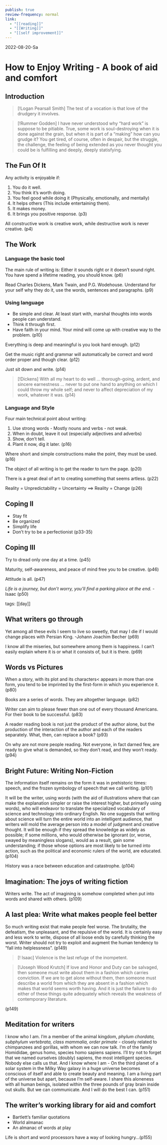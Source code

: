 ```yaml
---
publish: true
review-frequency: normal
link:
  - "[[reading]]"
  - "[[Writing]]"
  - "[[self improvement]]"
---
```


2022-08-20-Sa

# How to Enjoy Writing - A book of aid and comfort

## Introduction
 > [!Logan Pearsall Smith] 
 >  The test of a vocation is that love of the drudgery it involves.
 
 > [!Rummer Godden]
 > I have never understood why “hard work” is suppose to be pitiable. True, some work is soul-destroying when it is done against the grain, but when it is part of a “making” how can you grudge it? You get tired, of course, often in despair, but the struggle, the challenge, the feeling of being extended as you never thought you could be is fulfilling and deeply, deeply statisfying.
 
 ## The Fun Of It

Any activity is enjoyable if:
1. You do it well.
2. You think it’s worth doing.
3. You feel good while doing it (Physically, emotionally, and mentally)
4. It helps others (This include entertaining them).
5. It makes money.
6. It brings you positive response.
(p3)

All constructive work is creative work, while destructive work is never creative. (p4)

## The Work
### Language the basic tool
The main rule of writing is: Either it sounds right or it doesn’t sound right. You have spend a lifetime reading, you should know. (p6)

Read Charles Dickens, Mark Twain, and P.G. Wodehouse. Understand for your self why they do it, use the words, sentences and paragraphs. (p9)

### Using language
- Be simple and clear. At least start with, marshal thoughts into words people can understand.
- Think it through first. 
- Have faith in your mind. Your mind will come up with creative way to the problem.
(p10)

Everything is deep and meaningful is you look hard enough. (p12)

Get the music right and grammar will automatically be correct and word order proper and though clear. (p12)

Just sit down and write. (p14)

> [!Dickens]
> With all my heart to do well … thorough-going, ardent, and sincere earnestness … never to put one hand to anything on which I could throw my whole self; and never to affect depreciation of my work, whatever it was.
(p14)

### Language and Style
Four main technical point about writing:
1. Use strong words - Mostly nouns and verbs - not weak.
2. When in doubt, leave it out (especially adjectives and adverbs)
3. Show, don’t tell.
4. Plant it now, dig it later.
(p16)

Where short and simple constructions make the point, they must be used. (p16)

The object of all writing is to get the reader to turn the page. (p20)

There is a great deal of art to creating something that seems artless. (p22)

Reality = Unpredictability = Uncertainty
==> Reality = Change
(p26)

## Coping II

- Stay fit
- Be organized
- Simplify life
- Don’t try to be a perfectionist
(p33-35)

## Coping III 
Try to dread only one day at a time. (p45)

Maturity, self-awareness, and peace of mind free you to be creative. (p46)

Attitude is all. (p47)

*Life is a journey, but don’t worry, you’ll find a parking place at the end.* - Isaac (p50)

tags: [[day]]

## What writers go through

Yet among all these evils I seem to live so sweetly, that may I die if I would change places with Persian King. -Johann Joachim Becher (p69)

I know all the miseries, but somewhere among them is happiness. I can’t easily explain where it is or what it consists of, but it is there. (p69)

## Words vs Pictures
When a story, with its plot and its characters< appears in more than one form, you tend to be imprinted by the first-form in which you experience it. (p80)

Books are a series of words. They are altogether language. (p82)

Writer can aim to please fewer than one out of every thousand Americans. For their book to be successful. (p83)

A reader reading book is not just the product of the author alone, but the production of the interaction of the author and each of the readers separately. What, then, can replace a book? (p93)

On why are not more people reading. Not everyone, in fact darned few, are ready to give what is demanded, so they don’t read, and they won’t ready. (p94)

## Bright Future: Writing Non-Fiction
The information itself remains on the form it was in prehistoric times: speech, and the frozen symbology of speech that we call writing. (p101)

It will be the writer, using words (with the aid of illustrations where that can make the explanation simpler or raise the interest higher, but primarily using words), who will endeavor to translate the specialized vocabulary of science and technology into ordinary English.
No one suggests that writing about science will turn the entire world into an intelligent audience, that writers will mold the average person into a model of judgment and creative thought. It will be enough if they spread the knowledge as widely as possible; if some millions, who would otherwise be ignorant (or, worse, swayed by meaningless slogans), would as a result, gain some understanding; if those whose options are most likely to be turned into action, such as the political and economic rulers of the world, are educated.
(p104)

History was a race between education and catastrophe. (p104)

## Imagination: The joys of writing fiction

Writers write. The act of imagining is somehow completed when put into words and shared with others. (p109)

## A last plea: Write what makes people feel better
So much writing exist that make people feel worse. The brutality, the defeatism, the unpleasant, and the repulsive of the world. It is certainly easy and less work to write, dispose of all loose ends by carefully thinking the worst. Writer should not try to exploit and augment the human tendency to “fall into helplessness”. 
(p149)

>[! Isaac]
>Violence is the last refuge of the inompetent.

> [!Joseph Wood Krutch]
> If love and Honor and Duty can be salvaged, then someone must write about them in a fashion which carries conviction. If we are to get alone without them, then someone must describe a world from which they are absent in a fashion which makes that world seems worth having. And it is just the failure to do either of these things quite adequately which reveals the weakness of contemporary literature.

(p149)

## Meditation for writers
I know who I am. I’m a member of the animal kingdom, *phylum chordata, subphylum vertebrata, class mammalia, order primate* - closely related to chimpanzees and gorillas, with whom we can now talk.
I’m of the family Homididae, genus homo, species homo sapiens sapiens. I’ll try not to forget that we named ourselves (doubly) sapiens, the most intelligent species. Nobody else calls us that.
And I know where I am - On the third planet of a solar system in the Milky Way galaxy in a huge universe becomes conscious of itself and able to create beauty and meaning.
I am a living part of the universe but apart, because I’m self-aware. I share this aloneness with all human beings, isolated within the three pounds of gray brain inside out skulls.
But we can communicate.
And I will do the best I can.
(p151)

## The writer’s working library for aid and comfort
- Bartlett’s familiar quotations
- World almanac
- An almanac of words at play

Life is short and word processors have a way of looking hungry…(p155)